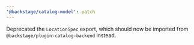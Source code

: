 ```yaml
---
'@backstage/catalog-model': patch
---
```


Deprecated the `LocationSpec` export, which should now be imported from `@backstage/plugin-catalog-backend` instead.
